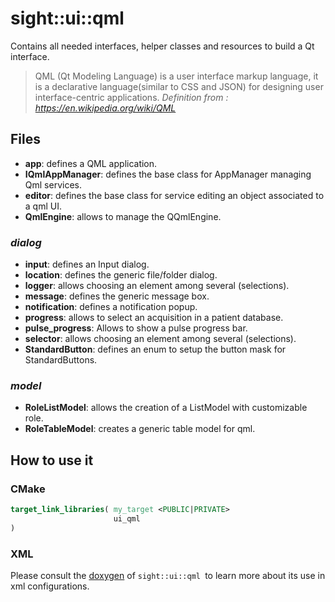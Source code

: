 # sight::ui::qml

Contains all needed interfaces, helper classes and resources to build a Qt interface.
> QML (Qt Modeling Language) is a user interface markup language, it is a declarative language(similar to CSS and JSON)
> for designing user interface-centric applications.
_Definition from : https://en.wikipedia.org/wiki/QML_ 

## Files

- **app**: defines a QML application.
- **IQmlAppManager**: defines the base class for AppManager managing Qml services.
- **editor**: defines the base class for service editing an object associated to a qml UI.
- **QmlEngine**: allows to manage the QQmlEngine.

### _dialog_

- **input**: defines an Input dialog.
- **location**: defines the generic file/folder dialog.
- **logger**: allows choosing an element among several (selections).
- **message**: defines the generic message box.
- **notification**: defines a notification popup.
- **progress**: allows to select an acquisition in a patient database.
- **pulse_progress**: Allows to show a pulse progress bar.
- **selector**: allows choosing an element among several (selections).
- **StandardButton**: defines an enum to setup the button mask for StandardButtons.

### _model_

- **RoleListModel**: allows the creation of a ListModel with customizable role.
- **RoleTableModel**: creates a generic table model for qml.


## How to use it

### CMake

```cmake
target_link_libraries( my_target <PUBLIC|PRIVATE> 
                       ui_qml
)
```

### XML

Please consult the [doxygen](https://sight.pages.ircad.fr/sight) of `sight::ui::qml `to learn more about its use in xml configurations.
